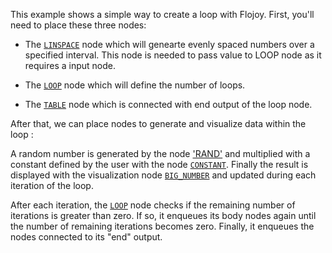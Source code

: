 This example shows a simple way to create a loop with Flojoy.
First, you'll need to place these three nodes:

- The [`LINSPACE`](https://github.com/flojoy-io/nodes/blob/main/GENERATORS/SIMULATIONS/LINSPACE/LINSPACE.py) node which will genearte evenly spaced numbers over a specified interval. This node is needed to pass value to LOOP node as it requires a input node.

- The [`LOOP`](https://github.com/flojoy-io/nodes/blob/main/LOGIC_GATES/LOOPS/LOOP/LOOP.py) node which will define the number of loops.

- The [`TABLE`](https://github.com/flojoy-io/nodes/blob/main/VISUALIZERS/PLOTLY/TABLE/TABLE.py) node which is connected with end output of the loop node.

After that, we can place nodes to generate and visualize data within the loop :

A random number is generated by the node ['RAND'](https://github.com/flojoy-io/nodes/blob/main/GENERATORS/SIMULATIONS/CONSTANT/CONSTANT.py) and multiplied with a constant defined by the user with the node [`CONSTANT`](https://github.com/flojoy-io/nodes/blob/main/GENERATORS/SIMULATIONS/CONSTANT/CONSTANT.py). Finally the result is displayed with the visualization node [`BIG_NUMBER`](https://github.com/flojoy-io/nodes/blob/main/VISUALIZERS/PLOTLY/BIG_NUMBER/BIG_NUMBER.py) and updated during each iteration of the loop.

After each iteration, the [`LOOP`](https://github.com/flojoy-io/nodes/blob/main/LOGIC_GATES/LOOPS/LOOP/LOOP.py) node checks if the remaining number of iterations is greater than zero. If so, it enqueues its body nodes again until the number of remaining iterations becomes zero. Finally, it enqueues the nodes connected to its "end" output.
